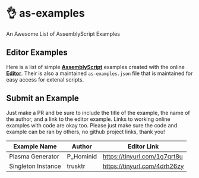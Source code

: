 # 👌 as-examples
An Awesome List of AssemblyScript Examples

## Editor Examples 
Here is a list of simple [**AssemblyScript**](https://www.assemblyscript.org/) examples created with the online [**Editor**](https://www.assemblyscript.org/editor.html). Their is also a maintained `as-examples.json` file that is maintained for easy access for extenal scripts.

## Submit an Example
Just make a PR and be sure to include the title of the example, the name of the author, and a link to the editor example. Links to working online examples with code are okay too. Please just make sure the code and example can be ran by others, no github project links, thank you!

Example Name       | Author    | Editor Link
----------------   | ------    | ------------
Plasma Generator   | P_Hominid | https://tinyurl.com/1g7qrt8u
Singleton Instance | trusktr   | https://tinyurl.com/4drh26zy
